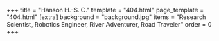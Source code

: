 +++
title = "Hanson H.-S. C."
template = "404.html"
page_template = "404.html"
[extra]
background = "background.jpg"
items = "Research Scientist, Robotics Engineer, River Adventurer, Road Traveler"
order = 0
+++